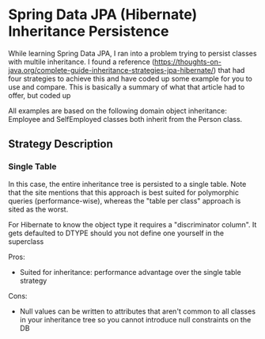 # Spring Data JPA (Hibernate) Inheritance Persistence 
While learning Spring Data JPA, I ran into a problem trying to persist classes with multile inheritance.
I found a reference (https://thoughts-on-java.org/complete-guide-inheritance-strategies-jpa-hibernate/) that had four strategies to achieve this and have coded up some example for you to use and compare.
This is basically a summary of what that article had to offer, but coded up

All examples are based on the following domain object inheritance: Employee and SelfEmployed classes both inherit from the Person class.

## Strategy Description

### Single Table
In this case, the entire inheritance tree is persisted to a single table. Note that the site mentions that this approach is best suited for
polymorphic queries (performance-wise), whereas the "table per class" approach is sited as the worst.

For Hibernate to know the object type it requires a "discriminator column". It gets defaulted to DTYPE should you not define one yourself in the superclass

Pros:
* Suited for inheritance: performance advantage over the single table strategy

Cons:
* Null values can be written to attributes that aren't common to all classes in your inheritance tree so you cannot introduce
null constraints on the DB